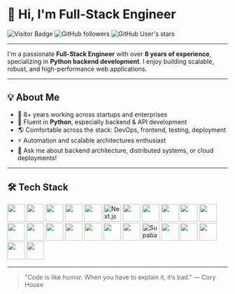 # 👋 Hi, I'm Full-Stack Engineer

![Visitor Badge](https://komarev.com/ghpvc/?username=vertexlabs-mm&color=brightgreen&style=flat-square)
![GitHub followers](https://img.shields.io/github/followers/vertexlabs-mm?style=social)
![GitHub User's stars](https://img.shields.io/github/stars/vertexlabs-mm?style=social)

---

I'm a passionate **Full-Stack Engineer** with over **8 years of experience**, specializing in **Python backend development**. I enjoy building scalable, robust, and high-performance web applications.

---

## 💡 About Me

- 🎯 8+ years working across startups and enterprises  
- 🐍 Fluent in **Python**, especially backend & API development  
- 🌎 Comfortable across the stack: DevOps, frontend, testing, deployment  
- ⚡ Automation and scalable architectures enthusiast  
- 💬 Ask me about backend architecture, distributed systems, or cloud deployments!  

---

## 🛠️ Tech Stack

<p align="left">
  <img src="https://cdn.jsdelivr.net/gh/devicons/devicon/icons/html5/html5-original.svg" width="40" height="40"/>
  <img src="https://cdn.jsdelivr.net/gh/devicons/devicon/icons/css3/css3-original.svg" width="40" height="40"/>
  <img src="https://cdn.jsdelivr.net/gh/devicons/devicon/icons/javascript/javascript-original.svg" width="40" height="40"/>
  <img src="https://cdn.jsdelivr.net/gh/devicons/devicon/icons/typescript/typescript-original.svg" width="40" height="40"/>
  <img src="https://cdn.jsdelivr.net/gh/devicons/devicon/icons/react/react-original.svg" width="40" height="40"/>

  <picture>
    <source srcset="https://cdn.jsdelivr.net/gh/devicons/devicon/icons/nextjs/nextjs-original.svg" media="(prefers-color-scheme: light)" />
    <source srcset="https://cdn.jsdelivr.net/gh/devicons/devicon/icons/nextjs/nextjs-line.svg" media="(prefers-color-scheme: dark)" />
    <img src="https://cdn.jsdelivr.net/gh/devicons/devicon/icons/nextjs/nextjs-original.svg" width="40" height="40" alt="Next.js"/>
  </picture>

  <img src="https://cdn.jsdelivr.net/gh/devicons/devicon/icons/vuejs/vuejs-original.svg" width="40" height="40"/>
  <img src="https://cdn.jsdelivr.net/gh/devicons/devicon/icons/nuxtjs/nuxtjs-original.svg" width="40" height="40"/>
  <img src="https://cdn.jsdelivr.net/gh/devicons/devicon/icons/angularjs/angularjs-original.svg" width="40" height="40"/>

  <img src="https://cdn.jsdelivr.net/gh/devicons/devicon/icons/nodejs/nodejs-original.svg" width="40" height="40"/>
  <img src="https://cdn.jsdelivr.net/gh/devicons/devicon/icons/python/python-original.svg" width="40" height="40"/>
  <img src="https://cdn.jsdelivr.net/gh/devicons/devicon/icons/django/django-plain.svg" width="40" height="40"/>
  <img src="https://cdn.jsdelivr.net/gh/devicons/devicon/icons/flask/flask-original.svg" width="40" height="40"/>
  <img src="https://cdn.jsdelivr.net/gh/devicons/devicon/icons/fastapi/fastapi-original.svg" width="40" height="40"/>
  <img src="https://cdn.jsdelivr.net/gh/devicons/devicon/icons/php/php-original.svg" width="40" height="40"/>

  <img src="https://cdn.jsdelivr.net/gh/devicons/devicon/icons/mysql/mysql-original.svg" width="40" height="40"/>
  <img src="https://cdn.jsdelivr.net/gh/devicons/devicon/icons/postgresql/postgresql-original.svg" width="40" height="40"/>
  <img src="https://cdn.jsdelivr.net/gh/devicons/devicon/icons/mongodb/mongodb-original.svg" width="40" height="40"/>

  <picture>
    <source srcset="https://cdn.jsdelivr.net/gh/devicons/devicon/icons/supabase/supabase-original.svg" media="(prefers-color-scheme: light)" />
    <source srcset="https://cdn.jsdelivr.net/gh/devicons/devicon/icons/supabase/supabase-original-wordmark.svg" media="(prefers-color-scheme: dark)" />
    <img src="https://cdn.jsdelivr.net/gh/devicons/devicon/icons/supabase/supabase-original.svg" width="40" height="40" alt="Supabase"/>
  </picture>

  <img src="https://cdn.jsdelivr.net/gh/devicons/devicon/icons/firebase/firebase-plain.svg" width="40" height="40"/>

  <img src="https://cdn.jsdelivr.net/gh/devicons/devicon/icons/docker/docker-original.svg" width="40" height="40"/>
  <img src="https://cdn.jsdelivr.net/gh/devicons/devicon/icons/kubernetes/kubernetes-plain.svg" width="40" height="40"/>
  <img src="https://cdn.jsdelivr.net/gh/devicons/devicon/icons/git/git-original.svg" width="40" height="40"/>
  <img src="https://cdn.jsdelivr.net/gh/devicons/devicon/icons/github/github-original.svg" width="40" height="40"/>
</p>

---

> "Code is like humor. When you have to explain it, it’s bad." — Cory House
